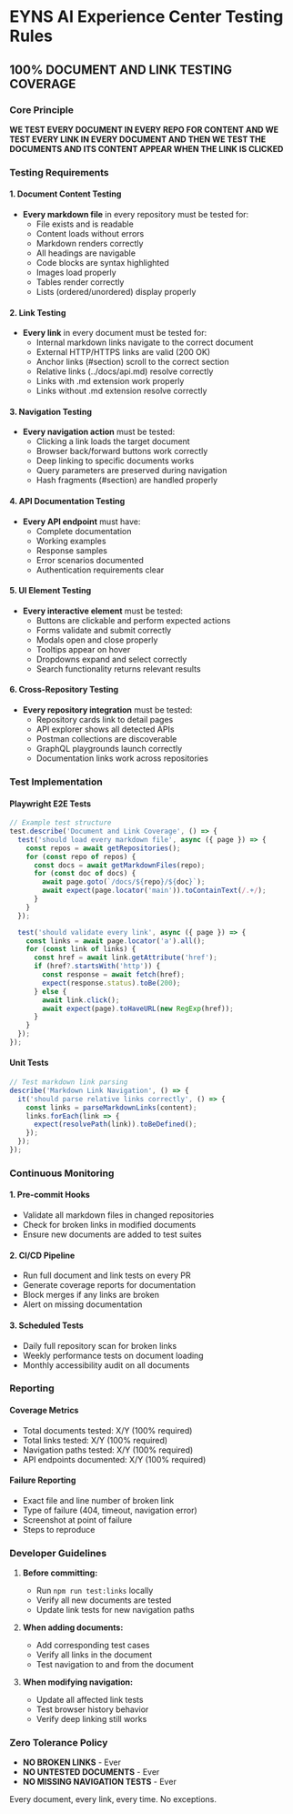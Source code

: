 # EYNS AI Experience Center Testing Rules

## 100% DOCUMENT AND LINK TESTING COVERAGE

### Core Principle
**WE TEST EVERY DOCUMENT IN EVERY REPO FOR CONTENT AND WE TEST EVERY LINK IN EVERY DOCUMENT AND THEN WE TEST THE DOCUMENTS AND ITS CONTENT APPEAR WHEN THE LINK IS CLICKED**

### Testing Requirements

#### 1. Document Content Testing
- **Every markdown file** in every repository must be tested for:
  - File exists and is readable
  - Content loads without errors
  - Markdown renders correctly
  - All headings are navigable
  - Code blocks are syntax highlighted
  - Images load properly
  - Tables render correctly
  - Lists (ordered/unordered) display properly

#### 2. Link Testing
- **Every link** in every document must be tested for:
  - Internal markdown links navigate to the correct document
  - External HTTP/HTTPS links are valid (200 OK)
  - Anchor links (#section) scroll to the correct section
  - Relative links (../docs/api.md) resolve correctly
  - Links with .md extension work properly
  - Links without .md extension resolve correctly

#### 3. Navigation Testing
- **Every navigation action** must be tested:
  - Clicking a link loads the target document
  - Browser back/forward buttons work correctly
  - Deep linking to specific documents works
  - Query parameters are preserved during navigation
  - Hash fragments (#section) are handled properly

#### 4. API Documentation Testing
- **Every API endpoint** must have:
  - Complete documentation
  - Working examples
  - Response samples
  - Error scenarios documented
  - Authentication requirements clear

#### 5. UI Element Testing
- **Every interactive element** must be tested:
  - Buttons are clickable and perform expected actions
  - Forms validate and submit correctly
  - Modals open and close properly
  - Tooltips appear on hover
  - Dropdowns expand and select correctly
  - Search functionality returns relevant results

#### 6. Cross-Repository Testing
- **Every repository integration** must be tested:
  - Repository cards link to detail pages
  - API explorer shows all detected APIs
  - Postman collections are discoverable
  - GraphQL playgrounds launch correctly
  - Documentation links work across repositories

### Test Implementation

#### Playwright E2E Tests
```typescript
// Example test structure
test.describe('Document and Link Coverage', () => {
  test('should load every markdown file', async ({ page }) => {
    const repos = await getRepositories();
    for (const repo of repos) {
      const docs = await getMarkdownFiles(repo);
      for (const doc of docs) {
        await page.goto(`/docs/${repo}/${doc}`);
        await expect(page.locator('main')).toContainText(/.+/);
      }
    }
  });

  test('should validate every link', async ({ page }) => {
    const links = await page.locator('a').all();
    for (const link of links) {
      const href = await link.getAttribute('href');
      if (href?.startsWith('http')) {
        const response = await fetch(href);
        expect(response.status).toBe(200);
      } else {
        await link.click();
        await expect(page).toHaveURL(new RegExp(href));
      }
    }
  });
});
```

#### Unit Tests
```typescript
// Test markdown link parsing
describe('Markdown Link Navigation', () => {
  it('should parse relative links correctly', () => {
    const links = parseMarkdownLinks(content);
    links.forEach(link => {
      expect(resolvePath(link)).toBeDefined();
    });
  });
});
```

### Continuous Monitoring

#### 1. Pre-commit Hooks
- Validate all markdown files in changed repositories
- Check for broken links in modified documents
- Ensure new documents are added to test suites

#### 2. CI/CD Pipeline
- Run full document and link tests on every PR
- Generate coverage reports for documentation
- Block merges if any links are broken
- Alert on missing documentation

#### 3. Scheduled Tests
- Daily full repository scan for broken links
- Weekly performance tests on document loading
- Monthly accessibility audit on all documents

### Reporting

#### Coverage Metrics
- Total documents tested: X/Y (100% required)
- Total links tested: X/Y (100% required)
- Navigation paths tested: X/Y (100% required)
- API endpoints documented: X/Y (100% required)

#### Failure Reporting
- Exact file and line number of broken link
- Type of failure (404, timeout, navigation error)
- Screenshot at point of failure
- Steps to reproduce

### Developer Guidelines

1. **Before committing:**
   - Run `npm run test:links` locally
   - Verify all new documents are tested
   - Update link tests for new navigation paths

2. **When adding documents:**
   - Add corresponding test cases
   - Verify all links in the document
   - Test navigation to and from the document

3. **When modifying navigation:**
   - Update all affected link tests
   - Test browser history behavior
   - Verify deep linking still works

### Zero Tolerance Policy
- **NO BROKEN LINKS** - Ever
- **NO UNTESTED DOCUMENTS** - Ever
- **NO MISSING NAVIGATION TESTS** - Ever

Every document, every link, every time. No exceptions.